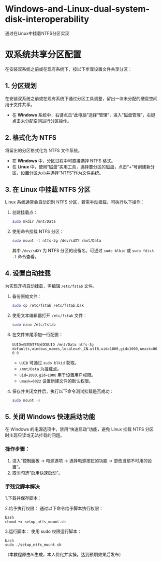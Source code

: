 # Windows-and-Linux-dual-system-disk-interoperability
通过在Linux中挂载NTFS分区实现

# 双系统共享分区配置

在安装双系统之前或在现有系统下，按以下步骤设置文件共享分区：

## 1. 分区规划
在安装双系统之前或在现有系统下通过分区工具调整，留出一块未分配的硬盘空间用于文件共享。

- 在 **Windows** 系统中，右键点击“此电脑”选择“管理”，进入“磁盘管理”，右键点击未分配空间进行分区操作。

## 2. 格式化为 NTFS
将留出的分区格式化为 NTFS 文件系统。

- 在 **Windows** 中，分区过程中可直接选择 NTFS 格式。
- 在 **Linux** 中，使用“磁盘”实用工具，选择要分区的磁盘，点击“+”号创建新分区，设置分区大小并选择“NTFS”作为文件系统。

## 3. 在 Linux 中挂载 NTFS 分区
Linux 系统通常会自动识别 NTFS 分区，若需手动挂载，可执行以下操作：

1. 创建挂载点：

    ```bash
    sudo mkdir /mnt/Data
    ```

2. 使用命令挂载 NTFS 分区：

    ```bash
    sudo mount -t ntfs-3g /dev/sdXY /mnt/Data
    ```

   其中 `/dev/sdXY` 为 NTFS 分区的设备名，可通过 `sudo blkid` 或 `sudo fdisk -l` 命令查看。

## 4. 设置自动挂载
为实现开机自动挂载，需编辑 `/etc/fstab` 文件。

1. 备份原始文件：

    ```bash
    sudo cp /etc/fstab /etc/fstab.bak
    ```

2. 使用文本编辑器打开 `/etc/fstab` 文件：

    ```bash
    sudo nano /etc/fstab
    ```

3. 在文件末尾添加一行配置：

    ```
    UUID=你的NTFS分区UUID /mnt/Data ntfs-3g defaults,windows_names,locale=zh_CN.utf8,uid=1000,gid=1000,umask=0022 0 0
    ```

   - `UUID` 可通过 `sudo blkid` 获取。
   - `/mnt/Data` 为挂载点。
   - `uid=1000,gid=1000` 用于设置用户权限。
   - `umask=0022` 设置新建文件的默认权限。

4. 保存并关闭文件后，执行以下命令测试挂载是否成功：

    ```bash
    sudo mount -a
    ```

## 5. 关闭 Windows 快速启动功能
在 Windows 的电源选项中，禁用“快速启动”功能，避免 Linux 挂载 NTFS 分区时出现只读或无法挂载的问题。

### 操作步骤：
1. 进入“控制面板 -> 电源选项 -> 选择电源按钮的功能 -> 更改当前不可用的设置”。
2. 取消勾选“启用快速启动”。
  
  
### 手残党脚本解决
1.下载并保存脚本：

2.给予执行权限：
  通过以下命令给予脚本执行权限：
  
    bash
    chmod +x setup_ntfs_mount.sh
    

3.运行脚本：
  使用 sudo 权限运行脚本：

    bash
    sudo ./setup_ntfs_mount.sh
    
    
（本教程原由Ai生成，本人优化并实操，达到预期效果后发布）
